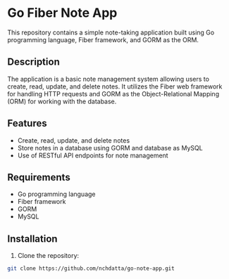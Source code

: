 # Go Fiber Note App

This repository contains a simple note-taking application built using Go programming language, Fiber framework, and GORM as the ORM.

## Description

The application is a basic note management system allowing users to create, read, update, and delete notes. It utilizes the Fiber web framework for handling HTTP requests and GORM as the Object-Relational Mapping (ORM) for working with the database.

## Features

- Create, read, update, and delete notes
- Store notes in a database using GORM and database as MySQL
- Use of RESTful API endpoints for note management

## Requirements

- Go programming language
- Fiber framework
- GORM
- MySQL

## Installation

1. Clone the repository:

```bash
git clone https://github.com/nchdatta/go-note-app.git
```
